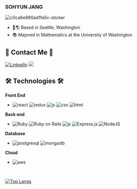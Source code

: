 ### SOHYUN JANG

![c0ca6e890ad1fa5c-sticker](https://github.com/shjang1025/shjang1025/assets/26673070/f3df8d35-99fb-4d17-b831-64b995b3338b)


- 📍🌎 Based in Seattle, Washington
- 📚 Majored in Mathematics at the University of Washington

## 🫧 Contact Me 🫧
[![LinkedIn](https://img.shields.io/badge/linkedin-0A66C2?style=for-the-badge&logo=linkedin&logoColor=white)](https://www.linkedin.com/in/sohyun-jang-469918115/)
<img src="https://img.shields.io/badge/gmail-EA4335?style=for-the-badge&logo=gmail&logoColor=white">




## 🛠️ Technologies 🛠️
**Front End**
- ![react](https://img.shields.io/badge/React-20232A?style=for-the-badge&logo=react&logoColor=61DAFB)
![redux](https://img.shields.io/badge/Redux-593D88?style=for-the-badge&logo=redux&logoColor=white)
![js](https://img.shields.io/badge/JavaScript-323330?style=for-the-badge&logo=javascript&logoColor=F7DF1E)
![css](https://img.shields.io/badge/CSS3-1572B6?style=for-the-badge&logo=css3&logoColor=white)
![html](https://img.shields.io/badge/HTML5-E34F26?style=for-the-badge&logo=html5&logoColor=white)

**Back end**

- ![Ruby](https://img.shields.io/badge/ruby-CC342D?style=for-the-badge&logo=ruby&logoColor=white)
![Ruby on Rails](https://img.shields.io/badge/Rails-D30001?style=for-the-badge&logo=rubyonrails&logoColor=white)
![js](https://img.shields.io/badge/JavaScript-323330?style=for-the-badge&logo=javascript&logoColor=F7DF1E)
![Express.js](https://img.shields.io/badge/express.js-%23404d59.svg?style=for-the-badge&logo=express&logoColor=%2361DAFB)
![NodeJS](https://img.shields.io/badge/node.js-6DA55F?style=for-the-badge&logo=node.js&logoColor=white)

**Database**
- ![postgresql](https://img.shields.io/badge/postgresql-4169E1?style=for-the-badge&logo=postgresql&logoColor=white)
![mongodb](https://img.shields.io/badge/mongodb-47A248?style=for-the-badge&logo=mongodb&logoColor=white)

**Cloud**
  - ![aws](https://img.shields.io/badge/Amazon_AWS-232F3E?style=for-the-badge&logo=amazon-aws&logoColor=white)

</br>

[![Top Langs](https://github-readme-stats.vercel.app/api/top-langs/?username=shjang1025&layout=donut)](https://github.com/shjang1025/github-readme-stats)

